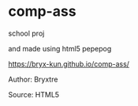 # comp-ass
school proj

and made using html5 pepepog

https://bryx-kun.github.io/comp-ass/

Author: Bryxtre

Source: HTML5 
